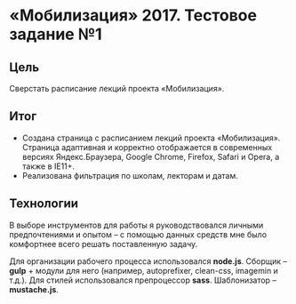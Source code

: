 # «Мобилизация» 2017. Тестовое задание №1

## Цель

Сверстать расписание лекций проекта «Мобилизация».

## Итог

- Создана страница с расписанием лекций проекта «Мобилизация». Страница адаптивная и корректно отображается в современных версиях Яндекс.Браузера, Google Chrome, Firefox, Safari и Opera, а также в IE11+.
- Реализована фильтрация по школам, лекторам и датам.

## Технологии

В выборе инструментов для работы я руководствовался личными предпочтениями и опытом – с помощью данных средств мне было комфортнее всего решать поставленную задачу.

Для организации рабочего процесса использовался **node.js**. Сборщик – **gulp** + модули для него (например, autoprefixer, clean-css, imagemin и т.д.). Для стилей использовался препроцессор **sass**. Шаблонизатор – **mustache.js**.


